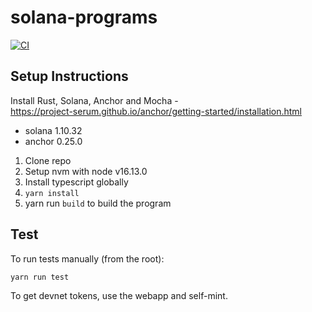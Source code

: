 # solana-programs

[![CI](https://github.com/dcaf-labs/drip-program/actions/workflows/ci.yml/badge.svg)](https://github.com/dcaf-labs/drip-program/actions/workflows/ci.yml)

## Setup Instructions

Install Rust, Solana, Anchor and Mocha - <br>
https://project-serum.github.io/anchor/getting-started/installation.html

- solana 1.10.32
- anchor 0.25.0

1. Clone repo
2. Setup nvm with node v16.13.0
3. Install typescript globally
4. `yarn install`
5. yarn run `build` to build the program

## Test

To run tests manually (from the root):

`yarn run test`

To get devnet tokens, use the webapp and self-mint.
